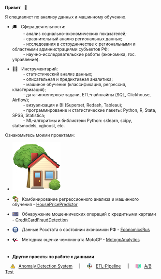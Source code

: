 **Привет** &nbsp; &#x1F44B;

Я специалист по анализу данных и машинному обучению.

* 🎓 &nbsp; Сфера деятельности:  
&ensp;&ensp;&ensp;&ensp;&nbsp; - анализ социально-экономических показателей;  
&ensp;&ensp;&ensp;&ensp;&nbsp; - сравнительный анализ региональных данных;  
&ensp;&ensp;&ensp;&ensp;&nbsp; - исследования в сотрудничестве с региональными и областными администрациями субъектов РФ;  
&ensp;&ensp;&ensp;&ensp;&nbsp; - научно-исследовательские работы (экономика, гос. управление).
   
* 👷‍♂️ &nbsp; Инструментарий:  
&ensp;&ensp;&ensp;&ensp;&nbsp; - статистический анализ данных;  
&ensp;&ensp;&ensp;&ensp;&nbsp; - описательная и предиктивная аналитика;  
&ensp;&ensp;&ensp;&ensp;&nbsp; - машиное обучение (классификация, регрессия, кластеризация);  
&ensp;&ensp;&ensp;&ensp;&nbsp; - дата-инженерные задачи, ETL-пайплайны (SQL, Clickhouse, Airflow);  
&ensp;&ensp;&ensp;&ensp;&nbsp; - визуализация и BI (Superset, Redash, Tableau);  
&ensp;&ensp;&ensp;&ensp;&nbsp; - программирование и статистические пакеты: Python, R, Stata, SPSS, Statistica;  
&ensp;&ensp;&ensp;&ensp;&nbsp; - ML-алгоритмы и библиотеки Python: sklearn, scipy, statsmodels, xgboost, etc.


Ознакомьтесь моими проектами:

- [<img src='img/logo-house.png'>](https://achasovsky.github.io/house-prices/)

- <img src='img/logo-house.png' valign='-0.2em' width='20'> &nbsp; Комбинирование регрессионного анализа и машинного обучения - <a href='https://achasovsky.github.io/house-prices/' target='_blank'>HousePricePredictor</a>

- <img src='img/logo-credit-card.png' valign='-0.35em' width='20'> &nbsp; Обнаружение мошеннических операций с кредитными картами - <a href='https://achasovsky.github.io/credit-card-fraud-detection/'>CreditCardFraudDetection</a>

- <img src='img/logo-economics.png' valign='-0.35em' width='20'> &nbsp; Данные Росстата о состоянии экономики РФ - <a href='https://achasovsky.github.io/economics-rus/'>EconomicsRus</a>

- <img src='img/logo-motogp.png' valign='-0.15em' width='20'> &nbsp; Методика оценки чемпионата MotoGP - <a href='https://achasovsky.github.io/motogp-analytics/'>MotogpAnalytics</a>

#

- **Другие проекты по работе с данными**

&ensp;&ensp; <img src='img/logo-alert.png' valign='-0.2em' width='15'> &nbsp; [Anomaly Detection System](https://github.com/achasovsky/anomaly-detection-system)  &ensp;&ensp; | &ensp;&ensp; <img src='img/logo-etl.png'  valign='-0.2em' width='17'> &nbsp; [ETL-Pipeline](https://github.com/achasovsky/etl-pipeline)  &ensp;&ensp; | &ensp;&ensp; <img src='img/logo-ab.png'  valign='-0.3em' width='17'> &nbsp; [A/B Test](https://github.com/achasovsky/ab-testing)
